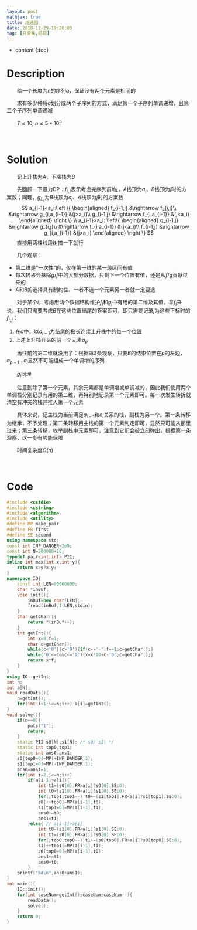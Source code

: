 ```yaml
---
layout: post
mathjax: true
title: 连通图
date: 2018-12-29-19:28:00
tag: [并查集,好题]
---
```

* content
{:toc}
# Description

　　给一个长度为$n$的序列$a$，保证没有两个元素是相同的

　　求有多少种将$a$划分成两个子序列的方式，满足第一个子序列单调递增，且第二个子序列单调递减

　　$T \le 10, \ n \le 5*10^5$



　　

# Solution

　　记上升栈为$A$，下降栈为$B$

　　先回顾一下暴力DP：$f_{i,j}$表示考虑完序列前$i$位，$A$栈顶为$a_i$、$B$栈顶为$j$时的方案数；同理，$g_{i,j}$为$B$栈顶为$a_i$、$A$栈顶为$j$时的方案数
$$
a_{i-1}<a_i:\left \{ \begin{aligned}
f_{i-1,j} &\rightarrow f_{i,j}\\
&\rightarrow g_{i,a_{i-1}} &(j>a_i)\\
g_{i-1,j} &\rightarrow f_{i,a_{i-1}} &(j<a_i)
\end{aligned} \right \}
\\ a_{i-1}>a_i:
\left\{
\begin{aligned}
    g_{i-1,j} &\rightarrow g_{i,j}\\
      &\rightarrow f_{i,a_{i-1}} &(j<a_i)\\
    f_{i-1,j} &\rightarrow g_{i,a_{i-1}} &(j>a_i)
\end{aligned}
\right \}
$$
　　直接用两棵线段树搞一下就行

　　几个观察：

- 第二维是“一次性”的，仅在第一维的某一段区间有值
- 每次转移会抹除$g$/$f$中的大部分数据，只剩下一个位置有值，还是从$f$/$g$贡献过来的
- $A$和$B$的选择具有制约性，一者不选一个元素另一者就一定要选

　　对于某个$i$，考虑用两个数据结构维护$f_i$和$g_i$中有用的第二维及其值。拿$f_i$来说，我们只需要考虑$B$在这些位置结尾的答案即可，即只需要记录$j$为这些下标时的$f_{i,j}$：

1. 在$a$中，以$a_{i-1}$为结尾的极长连续上升栈中的每一个位置
2. 上述上升栈开头的前一个元素$a_p$

　　再往前的第二维就没用了：根据第3条观察，只要$B$的结束位置在$p$的左边，$a_{p+1}...a_{i}$显然不可能组成一个单调增的序列

　　$g_i$同理

　　注意到除了第一个元素，其余元素都是单调增或单调减的，因此我们使用两个单调栈分别记录有用的第二维，再特别地记录第一个元素即可。每一次发生转折就清空有冲突的栈并推入第一个元素

　　具体来说，记主栈为当前满足$a_{i-1}$和$a_i$关系的栈，副栈为另一个。第一条转移为继承，不予处理；第二条转移用主栈的第一个元素判定即可，显然只可能从那里过来；第三条转移，枚举副栈中元素即可，注意到它们会被立刻弹出，根据第一条观察，这一步有势能保障

　　时间复杂度$O(n)$

　　

# Code

```c++
#include <cstdio>
#include <cstring>
#include <algorithm>
#include <utility>
#define MP make_pair
#define FR first
#define SE second
using namespace std;
const int INF_DANGER=2e9;
const int N=500000+10;
typedef pair<int,int> PII;
inline int max(int x,int y){
	return x>y?x:y;
}
namespace IO{
	const int LEN=80000000;
	char *inBuf;
	void init(){
		inBuf=new char[LEN];
		fread(inBuf,1,LEN,stdin);
	}
	char getChar(){
		return *(inBuf++);
	}
	int getInt(){
		int x=0,f=1;
		char c=getChar();
		while(c<'0'||c>'9'){if(c=='-')f=-1;c=getChar();}
		while('0'<=c&&c<='9'){x=x*10+c-'0';c=getChar();}
		return x*f;
	}
}
using IO::getInt;
int n;
int a[N];
void readData(){
	n=getInt();
	for(int i=1;i<=n;i++) a[i]=getInt();
}
void solve(){
	if(n==0){
		puts("1");
		return;
	}
	static PII s0[N],s1[N]; /* s0/ s1\ */
	static int top0,top1;
	static int ans0,ans1;
	s0[top0=0]=MP(+INF_DANGER,1);
	s1[top1=0]=MP(-INF_DANGER,1);
	ans0=ans1=1;
	for(int i=2;i<=n;i++)
		if(a[i-1]<a[i]){
			int t1=(s0[0].FR>a[i]?s0[0].SE:0);
			int t0=(s1[0].FR<a[i]?s1[0].SE:0);
			for(;top1;top1--) t0+=(s1[top1].FR<a[i]?s1[top1].SE:0);
			s0[++top0]=MP(a[i-1],t0);
			s1[top1=0]=MP(a[i-1],t1);
			ans0+=t0;
			ans1=t1;
		}else{ // a[i-1]>a[i]
			int t0=(s1[0].FR<a[i]?s1[0].SE:0);
			int t1=(s0[0].FR>a[i]?s0[0].SE:0);
			for(;top0;top0--) t1+=(s0[top0].FR>a[i]?s0[top0].SE:0);
			s1[++top1]=MP(a[i-1],t1);
			s0[top0=0]=MP(a[i-1],t0);
			ans1+=t1;
			ans0=t0;
		}
	printf("%d\n",ans0+ans1);
}
int main(){
	IO::init();
	for(int caseNum=getInt();caseNum;caseNum--){
		readData();
		solve();
	}
	return 0;
}
```

